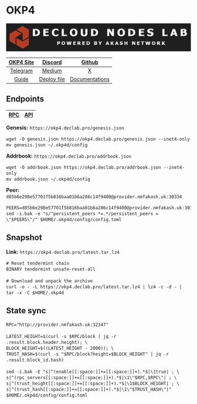 # OKP4

![](/assets/banner.png)

|[OKP4 Site](https://okp4.network/)|[Discord](https://discord.gg/okp4)|[Github](https://github.com/okp4)|
|:--:|:--:|:--:|
|[Telegram](https://t.me/okp4network)|[Medium](https://blog.okp4.network/)|[X](https://twitter.com/OKP4_Protocol)|
|[Guide](https://services.declab.pro/guides)|[Deploy file](https://gitopia.com/DecloudNodesLab/cosmos-universe/tree/master/projects/OKP4/okp4_deploy.yml)|[Documentations](https://docs.okp4.network/)|


## Endpoints

|[**RPC**](https://okp4.declab.pro/rpc)|[**API**](https://okp4.declab.pro)|
|:--:|:--:|

**Genesis:** ```https://okp4.declab.pro/genesis.json```

```
wget -O genesis.json https://okp4.declab.pro/genesis.json --inet4-only
mv genesis.json ~/.okp4d/config
```

**Addrbook:** ```https://okp4.declab.pro/addrbook.json```

```
wget -O addrbook.json https://okp4.declab.pro/addrbook.json --inet4-only
mv addrbook.json ~/.okp4d/config
```

**Peer:** ```d85b6e290e57701f5b816baa01b6a286c14f9400@provider.nmfakash.uk:30334```

```
PEERS=d85b6e290e57701f5b816baa01b6a286c14f9400@provider.nmfakash.uk:30334,f7e481df45bfbe62ea0553f5f6da34eaf4f688c3@194.34.232.225:26656,3c805c2dead7b7a3a1d3ba2399d4d62153322413@65.108.2.41:36656,854cc8b83a48ba4394c1940b57d0f42ec013e033@38.242.251.204:26656,a98484ac9cb8235bd6a65cdf7648107e3d14dab4@116.202.231.58:13656,f045c5324e03d54f96285a33130d3886457e18be@46.4.81.204:49656
sed -i.bak -e "s/^persistent_peers *=.*/persistent_peers = \"$PEERS\"/" $HOME/.okp4d/config/config.toml
```

## Snapshot 

**Link:** ```https://okp4.declab.pro/latest.tar.lz4```

```
# Reset tendermint chain
BINARY tendermint unsafe-reset-all

# Download and unpack the archive
curl -o - -L https://okp4.declab.pro/latest.tar.lz4 | lz4 -c -d - | tar -x -C $HOME/.okp4d
```

## State sync

```
RPC="http://provider.nmfakash.uk:32347"

LATEST_HEIGHT=$(curl -s $RPC/block | jq -r .result.block.header.height); \
BLOCK_HEIGHT=$((LATEST_HEIGHT - 2000)); \
TRUST_HASH=$(curl -s "$RPC/block?height=$BLOCK_HEIGHT" | jq -r .result.block_id.hash)

sed -i.bak -E "s|^(enable[[:space:]]+=[[:space:]]+).*$|\1true| ; \
s|^(rpc_servers[[:space:]]+=[[:space:]]+).*$|\1\"$RPC,$RPC\"| ; \
s|^(trust_height[[:space:]]+=[[:space:]]+).*$|\1$BLOCK_HEIGHT| ; \
s|^(trust_hash[[:space:]]+=[[:space:]]+).*$|\1\"$TRUST_HASH\"|" $HOME/.okp4d/config/config.toml
```
